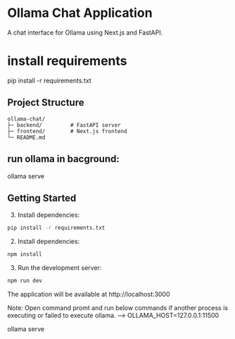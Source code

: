 # Ollama Chat Application

A chat interface for Ollama using Next.js and FastAPI.

# install requirements
pip install -r requirements.txt

## Project Structure

```
ollama-chat/
├─ backend/         # FastAPI server
├─ frontend/        # Next.js frontend
└─ README.md
```
## run ollama in bacground: 
ollama serve

## Getting Started


3. Install dependencies:
```bash
pip install -r requirements.txt
```


2. Install dependencies:
```bash
npm install
```

3. Run the development server:
```bash
npm run dev
```

The application will be available at http://localhost:3000



Note: Open command promt and run below commands if another process is executing or failed to execute ollama. -->
 OLLAMA_HOST=127.0.0.1:11500

ollama serve 